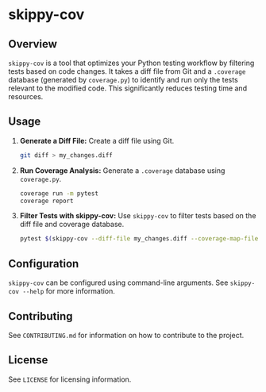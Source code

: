 # skippy-cov

## Overview

`skippy-cov` is a tool that optimizes your Python testing workflow by filtering tests based on code changes. It takes a diff file from Git and a `.coverage` database (generated by `coverage.py`) to identify and run only the tests relevant to the modified code. This significantly reduces testing time and resources.


## Usage

1.  **Generate a Diff File:** Create a diff file using Git.

    ```bash
    git diff > my_changes.diff
    ```

2.  **Run Coverage Analysis:** Generate a `.coverage` database using `coverage.py`.

    ```bash
    coverage run -m pytest
    coverage report
    ```

3.  **Filter Tests with skippy-cov:** Use `skippy-cov` to filter tests based on the diff file and coverage database.

    ```bash
    pytest $(skippy-cov --diff-file my_changes.diff --coverage-map-file .coverage)
    ```

## Configuration

`skippy-cov` can be configured using command-line arguments. See `skippy-cov --help` for more information.

## Contributing

See `CONTRIBUTING.md` for information on how to contribute to the project.

## License

See `LICENSE` for licensing information.

